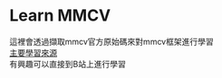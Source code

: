 # Learn MMCV
這裡會透過擷取mmcv官方原始碼來對mmcv框架進行學習\
[主要學習來源](https://www.bilibili.com/video/BV1ub4y187DP?p=4&spm_id_from=pageDriver&vd_source=782c32b03ec26dac46d026378ead97a4) \
有興趣可以直接到B站上進行學習
